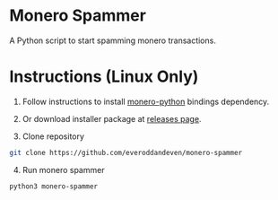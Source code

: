 # Monero Spammer

A Python script to start spamming monero transactions.

# Instructions (Linux Only)

1. Follow instructions to install [monero-python](https://github.com/everoddandeven/monero-python) bindings dependency.

2. Or download installer package at [releases page](https://github.com/everoddandeven/monero-python/releases).

2. Clone repository

```bash
git clone https://github.com/everoddandeven/monero-spammer
```
4. Run monero spammer
```bash
python3 monero-spammer
```

